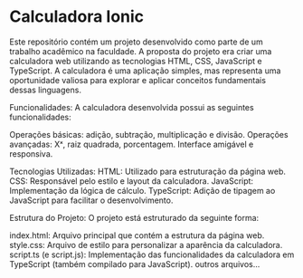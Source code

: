 <h1> Calculadora Ionic</h1>


Este repositório contém um projeto desenvolvido como parte de um trabalho acadêmico na faculdade. A proposta do projeto era criar uma calculadora web utilizando as tecnologias HTML, CSS, JavaScript e              TypeScript. A calculadora é uma aplicação simples, mas representa uma oportunidade valiosa para explorar e aplicar conceitos fundamentais dessas linguagens.


Funcionalidades:
A calculadora desenvolvida possui as seguintes funcionalidades:

Operações básicas: adição, subtração, multiplicação e divisão.
Operações avançadas: Xˣ, raiz quadrada, porcentagem.
Interface amigável e responsiva.


Tecnologias Utilizadas:
HTML: Utilizado para estruturação da página web.
CSS: Responsável pelo estilo e layout da calculadora.
JavaScript: Implementação da lógica de cálculo.
TypeScript: Adição de tipagem ao JavaScript para facilitar o desenvolvimento.


Estrutura do Projeto:
O projeto está estruturado da seguinte forma:

index.html: Arquivo principal que contém a estrutura da página web.
style.css: Arquivo de estilo para personalizar a aparência da calculadora.
script.ts (e script.js): Implementação das funcionalidades da calculadora em TypeScript (também compilado para JavaScript).
outros arquivos...


